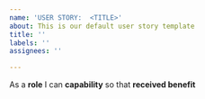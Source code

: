 ```yaml
---
name: 'USER STORY:  <TITLE>'
about: This is our default user story template
title: ''
labels: ''
assignees: ''

---
```


As a **role** I can **capability** so that **received benefit**

